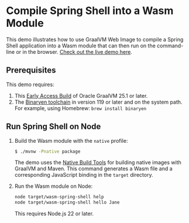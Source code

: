 # Compile Spring Shell into a Wasm Module

This demo illustrates how to use GraalVM Web Image to compile a Spring Shell application into a Wasm module that can then run on the command-line or in the browser. [Check out the live demo here](https://graalvm.github.io/graalvm-demos/native-image/wasm-spring-shell/).

## Prerequisites

This demo requires:

1. This [Early Access Build](https://github.com/graalvm/oracle-graalvm-ea-builds/releases/tag/jdk-25e1-25.0.0-ea.01) of Oracle GraalVM 25.1 or later.
2. The [Binaryen toolchain](https://github.com/WebAssembly/binaryen) in version 119 or later and on the system path.
    For example, using Homebrew: `brew install binaryen`

## Run Spring Shell on Node

1. Build the Wasm module with the `native` profile:
    ```bash
    $ ./mvnw -Pnative package
    ```
    The demo uses the [Native Build Tools](https://graalvm.github.io/native-build-tools/latest/index.html) for building native images with GraalVM and Maven.
    This command generates a Wasm file and a corresponding JavaScript binding in the `target` directory.

2. Run the Wasm module on Node:
    ```bash
    node target/wasm-spring-shell help
    node target/wasm-spring-shell hello Jane
    ```
    This requires Node.js 22 or later.
